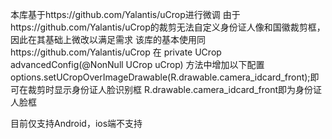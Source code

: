 本库基于https://github.com/Yalantis/uCrop进行微调
由于https://github.com/Yalantis/uCrop的裁剪无法自定义身份证人像和国徽裁剪框，因此在其基础上微改以满足需求
该库的基本使用同https://github.com/Yalantis/uCrop
在 private UCrop advancedConfig(@NonNull UCrop uCrop) 方法中增加以下配置
options.setUCropOverImageDrawable(R.drawable.camera_idcard_front);即可在裁剪时显示身份证人脸识别框
R.drawable.camera_idcard_front即为身份证人脸框

目前仅支持Android，ios端不支持
